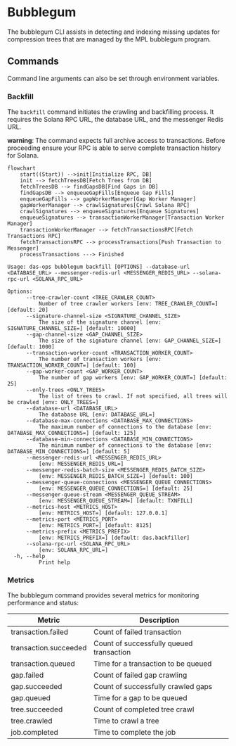# Bubblegum

The bubblegum CLI assists in detecting and indexing missing updates for compression trees that are managed by the MPL bubblegum program.

## Commands

Command line arguments can also be set through environment variables.

### Backfill

The `backfill` command initiates the crawling and backfilling process. It requires the Solana RPC URL, the database URL, and the messenger Redis URL.

**warning**: The command expects full archive access to transactions. Before proceeding ensure your RPC is able to serve complete transaction history for Solana.  

```mermaid
flowchart
    start((Start)) -->init[Initialize RPC, DB]
    init --> fetchTreesDB[Fetch Trees from DB]
    fetchTreesDB --> findGapsDB[Find Gaps in DB]
    findGapsDB --> enqueueGapFills[Enqueue Gap Fills]
    enqueueGapFills --> gapWorkerManager[Gap Worker Manager]
    gapWorkerManager --> crawlSignatures[Crawl Solana RPC]
    crawlSignatures --> enqueueSignatures[Enqueue Signatures]
    enqueueSignatures --> transactionWorkerManager[Transaction Worker Manager]
    transactionWorkerManager --> fetchTransactionsRPC[Fetch Transactions RPC]
    fetchTransactionsRPC --> processTransactions[Push Transaction to Messenger]
    processTransactions ---> Finished
```

```
Usage: das-ops bubblegum backfill [OPTIONS] --database-url <DATABASE_URL> --messenger-redis-url <MESSENGER_REDIS_URL> --solana-rpc-url <SOLANA_RPC_URL>

Options:
      --tree-crawler-count <TREE_CRAWLER_COUNT>
          Number of tree crawler workers [env: TREE_CRAWLER_COUNT=] [default: 20]
      --signature-channel-size <SIGNATURE_CHANNEL_SIZE>
          The size of the signature channel [env: SIGNATURE_CHANNEL_SIZE=] [default: 10000]
      --gap-channel-size <GAP_CHANNEL_SIZE>
          The size of the signature channel [env: GAP_CHANNEL_SIZE=] [default: 1000]
      --transaction-worker-count <TRANSACTION_WORKER_COUNT>
          The number of transaction workers [env: TRANSACTION_WORKER_COUNT=] [default: 100]
      --gap-worker-count <GAP_WORKER_COUNT>
          The number of gap workers [env: GAP_WORKER_COUNT=] [default: 25]
      --only-trees <ONLY_TREES>
          The list of trees to crawl. If not specified, all trees will be crawled [env: ONLY_TREES=]
      --database-url <DATABASE_URL>
          The database URL [env: DATABASE_URL=]
      --database-max-connections <DATABASE_MAX_CONNECTIONS>
          The maximum number of connections to the database [env: DATABASE_MAX_CONNECTIONS=] [default: 125]
      --database-min-connections <DATABASE_MIN_CONNECTIONS>
          The minimum number of connections to the database [env: DATABASE_MIN_CONNECTIONS=] [default: 5]
      --messenger-redis-url <MESSENGER_REDIS_URL>
          [env: MESSENGER_REDIS_URL=]
      --messenger-redis-batch-size <MESSENGER_REDIS_BATCH_SIZE>
          [env: MESSENGER_REDIS_BATCH_SIZE=] [default: 100]
      --messenger-queue-connections <MESSENGER_QUEUE_CONNECTIONS>
          [env: MESSENGER_QUEUE_CONNECTIONS=] [default: 25]
      --messenger-queue-stream <MESSENGER_QUEUE_STREAM>
          [env: MESSENGER_QUEUE_STREAM=] [default: TXNFILL]
      --metrics-host <METRICS_HOST>
          [env: METRICS_HOST=] [default: 127.0.0.1]
      --metrics-port <METRICS_PORT>
          [env: METRICS_PORT=] [default: 8125]
      --metrics-prefix <METRICS_PREFIX>
          [env: METRICS_PREFIX=] [default: das.backfiller]
      --solana-rpc-url <SOLANA_RPC_URL>
          [env: SOLANA_RPC_URL=]
  -h, --help
          Print help
```

### Metrics

The bubblegum command provides several metrics for monitoring performance and status:

Metric | Description
--- | ---
transaction.failed | Count of failed transaction
transaction.succeeded | Count of successfully queued transaction
transaction.queued | Time for a transaction to be queued
gap.failed | Count of failed gap crawling
gap.succeeded | Count of successfully crawled gaps
gap.queued | Time for a gap to be queued
tree.succeeded | Count of completed tree crawl
tree.crawled | Time to crawl a tree
job.completed | Time to complete the job